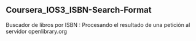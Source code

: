 ## Coursera_IOS3_ISBN-Search-Format
Buscador de libros por ISBN : Procesando el resultado de una petición al servidor openlibrary.org
